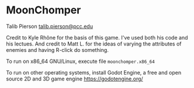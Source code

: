 # MoonChomper
Talib Pierson <talib.pierson@pcc.edu>

Credit to Kyle Rhône for the basis of this game. I've used both his code and his lectues.
And credit to Matt L. for the ideas of varying the attributes of enemies and having R-click do something.

To run on x86_64 GNU/Linux, execute file `moonchomper.x86_64`

To run on other operating systems, install Godot Engine, a free and open source 2D and 3D game engine https://godotengine.org/
